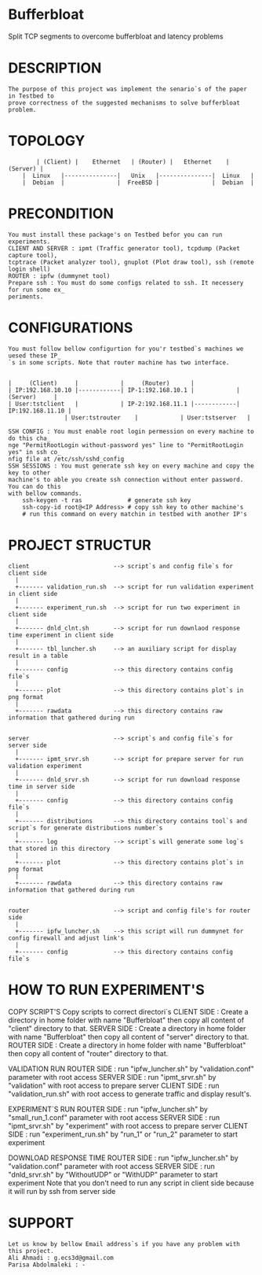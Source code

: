 # Bufferbloat
Split TCP segments to overcome bufferbloat and latency problems

# DESCRIPTION
	The purpose of this project was implement the senario`s of the paper in Testbed to
	prove correctness of the suggested mechanisms to solve bufferbloat problem.

# TOPOLOGY
	        | (Client) |    Ethernet   | (Router) |   Ethernet    | (Server) |
		|  Linux   |---------------|   Unix   |---------------|  Linux   |
		|  Debian  |               |  FreeBSD |               |  Debian  |

# PRECONDITION
	You must install these package's on Testbed befor you can run experiments.
	CLIENT AND SERVER : ipmt (Traffic generator tool), tcpdump (Packet capture tool), 
	tcptrace (Packet analyzer tool), gnuplot (Plot draw tool), ssh (remote login shell)
	ROUTER : ipfw (dummynet tool)
	Prepare ssh : You must do some configs related to ssh. It necessery for run some ex_
	periments.

# CONFIGURATIONS
	You must follow bellow configurtion for you'r testbed`s machines we uesed these IP_
	`s in some scripts. Note that router machine has two interface.
 
                                                                                 
	|     (Client)     |            |     (Router)      |            
	| IP:192.168.10.10 |------------| IP-1:192.168.10.1 |            |     (Server)     |
	| User:tstclient   |            | IP-2:192.168.11.1 |------------| IP:192.168.11.10 |
					| User:tstrouter    |            | User:tstserver   |

	SSH CONFIG : You must enable root login permession on every machine to do this cha_
	nge "PermitRootLogin without-password yes" line to "PermitRootLogin yes" in ssh co_
	nfig file at /etc/ssh/sshd_config
	SSH SESSIONS : You must generate ssh key on every machine and copy the key to other
	machine's to able you create ssh connection without enter password. You can do this 
	with bellow commands.
		ssh-keygen -t ras             # generate ssh key
		ssh-copy-id root@<IP Address> # copy ssh key to other machine's
		# run this command on every matchin in testbed with another IP's


# PROJECT STRUCTUR
	client                        --> script`s and config file`s for client side
	  |
	  +------- validation_run.sh  --> script for run validation experiment in client side
	  |
	  +------- experiment_run.sh  --> script for run two experiment in client side
	  |
	  +------- dnld_clnt.sh       --> script for run downlaod response time experiment in client side
	  |
	  +------- tbl_luncher.sh     --> an auxiliary script for display result in a table
	  |
	  +------- config             --> this directory contains config file`s
	  |
	  +------- plot               --> this directory contains plot`s in png format
	  |
	  +------- rawdata            --> this directory contains raw information that gathered during run


	server                        --> script`s and config file`s for server side
	  |
	  +------- ipmt_srvr.sh       --> script for prepare server for run validation experiment
	  |
	  +------- dnld_srvr.sh       --> script for run download response time in server side
	  |
	  +------- config             --> this directory contains config file`s
	  |
	  +------- distributions      --> this directory contains tool`s and script`s for generate distributions number`s 
	  |
	  +------- log                --> script`s will generate some log`s that stored in this directory
	  |
	  +------- plot               --> this directory contains plot`s in png format
	  |
	  +------- rawdata            --> this directory contains raw information that gathered during run

	  
	router                        --> script and config file's for router side
	  |
	  +------- ipfw_luncher.sh    --> this script will run dummynet for config firewall and adjust link's
	  |
	  +------- config             --> this directory contains config file`s

# HOW TO RUN EXPERIMENT'S
COPY SCRIPT'S
	Copy scripts to correct directori`s
	CLIENT SIDE : Create a directory in home folder with name "Bufferbloat" then copy
	all content of "client" directory to that. 
	SERVER SIDE : Create a directory in home folder with name "Bufferbloat" then copy
        all content of "server" directory to that.
	ROUTER SIDE : Create a directory in home folder with name "Bufferbloat" then copy
        all content of "router" directory to that.

 VALIDATION RUN
	ROUTER SIDE : run "ipfw_luncher.sh" by "validation.conf" parameter with root access
	SERVER SIDE : run "ipmt_srvr.sh" by "validation" with root access to prepare server 
	CLIENT SIDE : run "validation_run.sh" with root access to generate traffic and display result's.

EXPERIMENT`S RUN
	ROUTER SIDE : run "ipfw_luncher.sh" by "small_run_1.conf" parameter with root access
	SERVER SIDE : run "ipmt_srvr.sh" by "experiment" with root access to prepare server
	CLIENT SIDE : run "experiment_run.sh" by "run_1" or "run_2" parameter to start experiment

DOWNLOAD RESPONSE TIME
	ROUTER SIDE : run "ipfw_luncher.sh" by "validation.conf" parameter with root access 
	SERVER SIDE : run "dnld_srvr.sh" by "WithoutUDP" or "WithUDP" parameter to start experiment
	Note that you don't need to run any script in client side because it will run by ssh from server side

# SUPPORT
	Let us know by bellow Email address`s if you have any problem with this project.
	Ali Ahmadi : g.ecs3d@gmail.com
	Parisa Abdolmaleki : -

